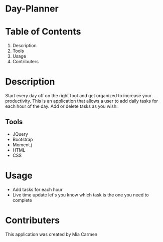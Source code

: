 # Day-Planner

# Table of Contents
1.  Description
2. Tools
3. Usage
4. Contributers

# Description
 Start every day off on the right foot and get organized to increase your productivity. This is an application that allows a user to add daily tasks for each hour of the day. Add or delete tasks as you wish. 

## Tools
* JQuery
* Bootstrap
* Moment.j
* HTML
* CSS


# Usage
* Add tasks for each hour
* Live time update let's you know which task is the one you need to complete

# Contributers
This application was created by Mia Carmen